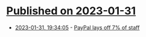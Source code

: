 # [Published on 2023-01-31](index.md)

* [2023-01-31, 19:34:05](https://news.ycombinator.com/item?id=34600590) - [PayPal lays off 7% of staff](https://newsroom.paypal-corp.com/2023-01-31-Update-on-Our-Transformation)
